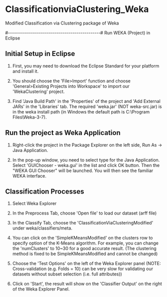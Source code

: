 # ClassificationviaClustering_Weka

Modified Classification via Clustering package of Weka

#----------------------------------------------#
Run WEKA (Project) in Eclipse

Initial Setup in Eclipse
------------------------------------------------

1. First, you may need to download the Eclipse Standard for your platform and install it.

2. You should choose the 'File>Import' function and choose 'General>Existing Projects into Workspace' to import our 'WekaClustering' project. 

3. Find 'Java Build Path' in the 'Properties' of the project and 'Add External JARs' in the 'Libraries' tab. The required 'weka.jar' (NOT weka-src.jar) is in the weka install path (in Windows the default path is C:\Program Files\Weka-3-7).


Run the project as Weka Application
----------------------------------------------
1. Right-click the project in the Package Explorer on the left side, Run As -> Java Application. 

2. In the pop-up window, you need to select type for the Java Application. 
    Select 'GUIChooser - weka.gui' in the list and click OK button.
    Then the "WEKA GUI Chooser" will be launched.
    You will then see the familiar WEKA interface.



Classification Processes
-----------------------------------------------
1. Select Weka Explorer

2. In the Preprocess Tab, choose 'Open file' to load our dataset (arff file)

3. In the Classify Tab, choose the 'ClassificationViaClusteringModified' under weka/classifiers/meta. 

4. You can click on the 'SimpleKMeansModified' on the clusters row to specify option of the K-Means algorithm. For example, you can change the 'numClusters' to 10~30 for a good accurate result. (The clustering method is fixed to be SimpleKMeansModified and cannot be changed)

5. Choose the 'Test Options' on the left of the Weka Explorer panel 
(NOTE: Cross-validation (e.g. Folds = 10) can be very slow for validating our datasets without subset selection (i.e. full attributes))

6. Click on 'Start', the result will show on the 'Classifier Output' on the right of the Weka Explorer Panel. 
